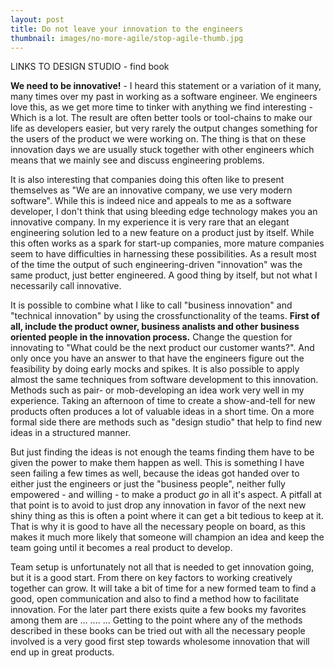 ```yaml
---
layout: post
title: Do not leave your innovation to the engineers
thumbnail: images/no-more-agile/stop-agile-thumb.jpg
---
```


LINKS TO DESIGN STUDIO - find book

**We need to be innovative!** - I heard this statement or a variation of it many, many times over my past in working as a software engineer. We engineers love this, as we get more time to tinker with anything we find interesting - Which is a lot. The result are often better tools or tool-chains to make our life as developers easier, but very rarely the output changes something for the users of the product we were working on. The thing is that on these innovation days we are usually stuck together with other engineers which means that we mainly see and discuss engineering problems. 

It is also interesting that companies doing this often like to present themselves as "We are an innovative company, we use very modern software". While this is indeed nice and appeals to me as a software developer, I don't think that using bleeding edge technology makes you an innovative company. In my experience it is very rare that an elegant engineering solution led to a new feature on a product just by itself. While this often works as a spark for start-up companies, more mature companies seem to have difficulties in harnessing these possibilities. As a result most of the time the output of such engineering-driven "innovation" was the same product, just better engineered. A good thing by itself, but not what I necessarily call innovative. 

It is possible to combine what I like to call "business innovation" and "technical innovation" by using the crossfunctionality of the teams. **First of all, include the product owner, business analists and other business oriented people in the innovation process.** Change the question for innovating to "What could be the next product our customer wants?". And only once you have an answer to that have the engineers figure out the feasibility by doing early mocks and spikes. It is also possible to apply almost the same techniques from software development to this innovation. Methods such as pair- or mob-developing an idea work very well in my experience. Taking an afternoon of time to create a show-and-tell for new products often produces a lot of valuable ideas in a short time. On a more formal side there are methods such as "design studio" that help to find new ideas in a structured manner. 

But just finding the ideas is not enough the teams finding them have to be given the power to make them happen as well. This is something I have seen failing a few times as well, because the ideas got handed over to either just the engineers or just the "business people", neither fully empowered - and willing - to make a product *go* in all it's aspect. A pitfall at that point is to avoid to just drop any innovation in favor of the next new shiny thing as this is often a point where it can get a bit tedious to keep at it. That is why it is good to have all the necessary people on board, as this makes it much more likely that someone will champion an idea and keep the team going until it becomes a real product to develop.

Team setup is unfortunately not all that is needed to get innovation going, but it is a good start. From there on key factors to working creatively together can grow. It will take a bit of time for a new formed team to find a good, open communication and also to find a method how to facilitate innovation. For the later part there exists quite a few books my favorites among them are ... .... ... 
Getting to the point where any of the methods described in these books can be tried out with all the necessary people involved is a very good first step towards wholesome innovation that will end up in great products. 





